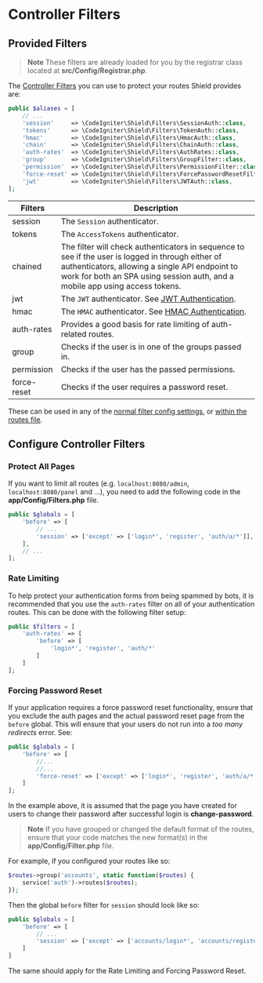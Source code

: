 # Controller Filters

## Provided Filters

> **Note**
> These filters are already loaded for you by the registrar class located at **src/Config/Registrar.php**.

The [Controller Filters](https://codeigniter.com/user_guide/incoming/filters.html) you can use to protect your routes Shield provides are:

```php
public $aliases = [
    // ...
    'session'     => \CodeIgniter\Shield\Filters\SessionAuth::class,
    'tokens'      => \CodeIgniter\Shield\Filters\TokenAuth::class,
    'hmac'        => \CodeIgniter\Shield\Filters\HmacAuth::class,
    'chain'       => \CodeIgniter\Shield\Filters\ChainAuth::class,
    'auth-rates'  => \CodeIgniter\Shield\Filters\AuthRates::class,
    'group'       => \CodeIgniter\Shield\Filters\GroupFilter::class,
    'permission'  => \CodeIgniter\Shield\Filters\PermissionFilter::class,
    'force-reset' => \CodeIgniter\Shield\Filters\ForcePasswordResetFilter::class,
    'jwt'         => \CodeIgniter\Shield\Filters\JWTAuth::class,
];
```

| Filters     | Description                                                                                                                                                                                                                         |
|-------------|-------------------------------------------------------------------------------------------------------------------------------------------------------------------------------------------------------------------------------------|
| session     | The `Session` authenticator.                                                                                                                                                                                                        |
| tokens      | The `AccessTokens` authenticator.                                                                                                                                                                                                   |
| chained     | The filter will check authenticators in sequence to see if the user is logged in through either of authenticators, allowing a single API endpoint to work for both an SPA using session auth, and a mobile app using access tokens. |
| jwt         | The `JWT` authenticator. See [JWT Authentication](../addons/jwt.md).                                                                                                                                                                |
| hmac        | The `HMAC` authenticator. See [HMAC Authentication](../guides/api_hmac_keys.md).                                                                                                                                                    |
| auth-rates  | Provides a good basis for rate limiting of auth-related routes.                                                                                                                                                                     |
| group       | Checks if the user is in one of the groups passed in.                                                                                                                                                                               |
| permission  | Checks if the user has the passed permissions.                                                                                                                                                                                      |
| force-reset | Checks if the user requires a password reset.                                                                                                                                                                                       |

These can be used in any of the [normal filter config settings](https://codeigniter.com/user_guide/incoming/filters.html#globals), or [within the routes file](https://codeigniter.com/user_guide/incoming/routing.html#applying-filters).

## Configure Controller Filters

### Protect All Pages

If you want to limit all routes (e.g. `localhost:8080/admin`, `localhost:8080/panel` and ...), you need to add the following code in the **app/Config/Filters.php** file.

```php
public $globals = [
    'before' => [
        // ...
        'session' => ['except' => ['login*', 'register', 'auth/a/*']],
    ],
    // ...
];
```

### Rate Limiting

To help protect your authentication forms from being spammed by bots, it is recommended that you use
the `auth-rates` filter on all of your authentication routes. This can be done with the following
filter setup:

```php
public $filters = [
    'auth-rates' => [
        'before' => [
            'login*', 'register', 'auth/*'
        ]
    ]
];
```

### Forcing Password Reset

If your application requires a force password reset functionality, ensure that you exclude the auth pages and the actual password reset page from the `before` global. This will ensure that your users do not run into a *too many redirects* error. See:

```php
public $globals = [
    'before' => [
        //...
        //...
        'force-reset' => ['except' => ['login*', 'register', 'auth/a/*', 'change-password', 'logout']]
    ]
];
```
In the example above, it is assumed that the page you have created for users to change their password after successful login is **change-password**.

> **Note**
> If you have grouped or changed the default format of the routes, ensure that your code matches the new format(s) in the **app/Config/Filter.php** file.

For example, if you configured your routes like so:

```php
$routes->group('accounts', static function($routes) {
    service('auth')->routes($routes);
});
```

Then the global `before` filter for `session` should look like so:

```php
public $globals = [
    'before' => [
        // ...
        'session' => ['except' => ['accounts/login*', 'accounts/register', 'accounts/auth/a/*']]
    ]
]
```

The same should apply for the Rate Limiting and Forcing Password Reset.
